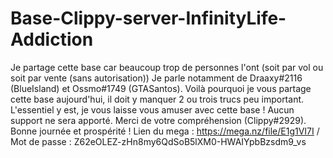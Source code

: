 # Base-Clippy-server-InfinityLife-Addiction
Je partage cette base car beaucoup trop de personnes l'ont (soit par vol ou soit par vente (sans autorisation)) Je parle notamment de Draaxy#2116 (BlueIsland) et Ossmo#1749 (GTASantos). Voilà pourquoi je vous partage cette base aujourd'hui, il doit y manquer 2 ou trois trucs peu important. L'essentiel y est, je vous laisse vous amuser avec cette base ! Aucun support ne sera apporté. Merci de votre compréhension (Clippy#2929). Bonne journée et prospérité ! Lien du mega : https://mega.nz/file/E1g1VI7I / Mot de passe : Z62eOLEZ-zHn8my6QdSoB5lXM0-HWAIYpbBzsdm9_vs
